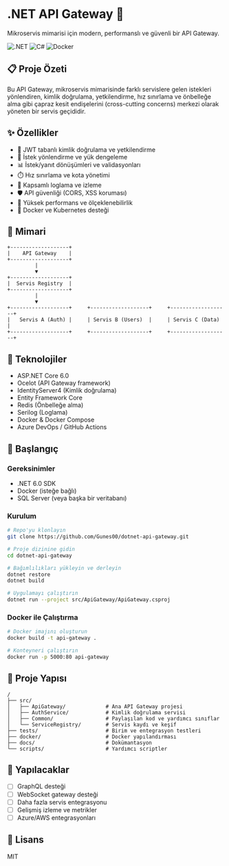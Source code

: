 # .NET API Gateway 🚪

Mikroservis mimarisi için modern, performanslı ve güvenli bir API Gateway.

![.NET](https://img.shields.io/badge/-.NET%206.0-512BD4?style=for-the-badge&logo=dotnet&logoColor=white)
![C#](https://img.shields.io/badge/-C%23-239120?style=for-the-badge&logo=c-sharp&logoColor=white)
![Docker](https://img.shields.io/badge/-Docker-2496ED?style=for-the-badge&logo=docker&logoColor=white)

## 📋 Proje Özeti

Bu API Gateway, mikroservis mimarisinde farklı servislere gelen istekleri yönlendiren, kimlik doğrulama, yetkilendirme, hız sınırlama ve önbelleğe alma gibi çapraz kesit endişelerini (cross-cutting concerns) merkezi olarak yöneten bir servis geçididir.

## ✨ Özellikler

- 🔐 JWT tabanlı kimlik doğrulama ve yetkilendirme
- 🔄 İstek yönlendirme ve yük dengeleme
- 📊 İstek/yanıt dönüşümleri ve validasyonları
- ⏱️ Hız sınırlama ve kota yönetimi
- 📝 Kapsamlı loglama ve izleme
- 🛡️ API güvenliği (CORS, XSS koruması)
- 🚀 Yüksek performans ve ölçeklenebilirlik
- 🐳 Docker ve Kubernetes desteği

## 🧩 Mimari

```
+-------------------+
|    API Gateway    |
+-------------------+
         |
         ▼
+-------------------+
|  Servis Registry  |
+-------------------+
         |
         ▼
+-------------------+     +-------------------+     +-------------------+
|   Servis A (Auth) |     | Servis B (Users)  |     | Servis C (Data)   |
+-------------------+     +-------------------+     +-------------------+
```

## 🔧 Teknolojiler

- ASP.NET Core 6.0
- Ocelot (API Gateway framework)
- IdentityServer4 (Kimlik doğrulama)
- Entity Framework Core
- Redis (Önbelleğe alma)
- Serilog (Loglama)
- Docker & Docker Compose
- Azure DevOps / GitHub Actions

## 🚀 Başlangıç

### Gereksinimler

- .NET 6.0 SDK
- Docker (isteğe bağlı)
- SQL Server (veya başka bir veritabanı)

### Kurulum

```bash
# Repo'yu klonlayın
git clone https://github.com/Gunes00/dotnet-api-gateway.git

# Proje dizinine gidin
cd dotnet-api-gateway

# Bağımlılıkları yükleyin ve derleyin
dotnet restore
dotnet build

# Uygulamayı çalıştırın
dotnet run --project src/ApiGateway/ApiGateway.csproj
```

### Docker ile Çalıştırma

```bash
# Docker imajını oluşturun
docker build -t api-gateway .

# Konteyneri çalıştırın
docker run -p 5000:80 api-gateway
```

## 📁 Proje Yapısı

```
/
├── src/
│   ├── ApiGateway/             # Ana API Gateway projesi
│   ├── AuthService/            # Kimlik doğrulama servisi
│   ├── Common/                 # Paylaşılan kod ve yardımcı sınıflar
│   └── ServiceRegistry/        # Servis kaydı ve keşif
├── tests/                      # Birim ve entegrasyon testleri
├── docker/                     # Docker yapılandırması
├── docs/                       # Dokümantasyon
└── scripts/                    # Yardımcı scriptler
```

## 📝 Yapılacaklar

- [ ] GraphQL desteği
- [ ] WebSocket gateway desteği
- [ ] Daha fazla servis entegrasyonu
- [ ] Gelişmiş izleme ve metrikler
- [ ] Azure/AWS entegrasyonları

## 📄 Lisans

MIT